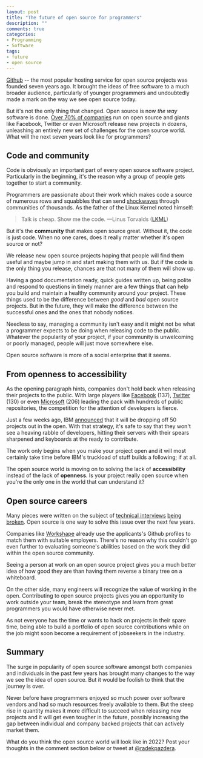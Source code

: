```yaml
---
layout: post
title: "The future of open source for programmers"
description: ""
comments: true
categories:
- Programming
- Software
tags:
- future
- open source
---
```


[Github](https://github.com) -- the most popular hosting service for open
source projects was founded seven years ago. It brought the ideas of free
software to a much broader audience, particularly of younger programmers and
undoubtedly made a mark on the way we see open source today.

But it's not the only thing that changed. Open source is now _the way_ software
is done. [Over 70% of companies](https://www.blackducksoftware.com/future-of-open-source)
run on open source and giants like Facebook, Twitter or even Microsoft release
new projects in dozens, unleashing an entirely new set of challenges for the
open source world. What will the next seven years look like for programmers?

## Code and community

Code is obviously an important part of every open source software project.
Particularly in the beginning, it's the reason why a group of people gets
together to start a community.

Programmers are passionate about their work which makes code a source of
numerous rows and squabbles that can send
[shockwaves](http://www.linuxinsider.com/story/81262.html) through communities
of thousands. As the father of the Linux Kernel noted himself:

> Talk is cheap. Show me the code.
> —Linus Torvalds ([LKML](https://lkml.org/lkml/2000/8/25/132 "Linus Torvalds's famous quote"))

But it's the **community** that makes open source great. Without it, the code
is just code. When no one cares, does it really matter whether it's open source
or not?

We release new open source projects hoping that people will find them useful and
maybe jump in and start making them with us. But if the code is the only thing
you release, chances are that not many of them will show up.

Having a good documentation ready, quick guides written up, being polite and
respond to questions in timely manner are a few things that can help you build
and maintain a healthy community around your project. These things used to be
the difference between _good_ and _bad_ open source projects. But in the
future, they will make the difference between the successful ones and the ones
that nobody notices.

Needless to say, managing a community isn't easy and it might not be what a
programmer expects to be doing when releasing code to the public. Whatever
the popularity of your project, if your community is unwelcoming or poorly
managed, people will just move somewhere else.

Open source software is more of a social enterprise that it seems.

## From openness to accessibility

As the opening paragraph hints, companies don't hold back when releasing their
projects to the public. With large players like
[Facebook](https://github.com/facebook) (137),
[Twitter](https://github.com/twitter) (130) or even
[Microsoft](https://github.com/microsoft) (206) leading the pack with hundreds
of public repositories, the competition for the attention of developers is
fierce.

Just a few weeks ago, IBM
[announced](https://www.digitalnewsasia.com/business/ibm-launches-open-source-platform-to-release-50-projects-to-the-community)
that it will be dropping off 50 projects out in the open. With that strategy,
it's safe to say that they won't see a heaving rabble of developers, hitting
their servers with their spears sharpened and keyboards at the ready to
contribute.

The work only begins when you make your project open and it will most certainly
take time before IBM's truckload of stuff builds a following; if at all.

The open source world is moving on to solving the lack of **accessibility**
instead of the lack of **openness**. Is your project really open source when
you're the only one in the world that can understand it?

## Open source careers

Many pieces were written on the subject of [technical
interviews](http://thenextweb.com/entrepreneur/2014/03/11/technical-recruiting-broken-4-ways-hire-better/)
[being broken](http://erniemiller.org/2013/09/19/interviews-are-broken/). Open
source is one way to solve this issue over the next few years.

Companies like [Workshape](https://www.workshape.io/) already use the
applicants's Github profiles to match them with suitable employers. There's no
reason why this couldn't go even further to evaluating someone's abilities
based on the work they did within the open source community.

Seeing a person at work on an open source project gives you a much better idea
of how good they are than having them reverse a binary tree on a whiteboard.

On the other side, many engineers will recognize the value of working in the
open. Contributing to open source projects gives you an opportunity
to work outside your team, break the stereotype and learn from great programmers
you would have otherwise never met.

As not everyone has the time or wants to hack on projects in their spare time,
being able to build a portfolio of open source contributions while on the job
might soon become a requirement of jobseekers in the industry.

## Summary

The surge in popularity of open source software amongst both companies and
individuals in the past few years has brought many changes to the way we see
the idea of open source. But it would be foolish to think that the journey is
over.

Never before have programmers enjoyed so much power over software vendors and
had so much resources freely available to them. But the steep rise in quantity
makes it more difficult to succeed when releasing new projects and it will get
even tougher in the future, possibly increasing the gap between individual and
company backed projects that can actively market them.

What do you think the open source world will look like in 2022? Post your
thoughts in the comment section below or tweet at
[@radekpazdera](https://twitter.com/radekpazdera).
